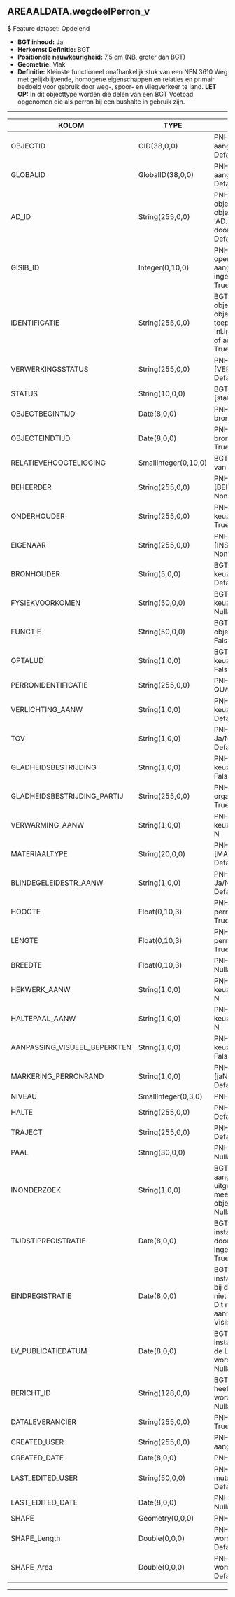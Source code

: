 ## AREAALDATA.wegdeelPerron_v

$ Feature dataset: Opdelend

* __BGT inhoud:__ Ja
* __Herkomst Definitie:__ BGT
* __Positionele nauwkeurigheid:__ 7,5 cm (NB, groter dan BGT)
* __Geometrie:__ Vlak
* __Definitie:__ Kleinste functioneel onafhankelijk stuk van een NEN 3610 Weg met gelijkblijvende, homogene eigenschappen
en relaties en primair bedoeld voor gebruik door weg-, spoor- en vliegverkeer te land. __LET OP:__ In dit objecttype worden die delen van een BGT Voetpad opgenomen die als perron bij een bushalte in gebruik zijn. 

***

|KOLOM                               |TYPE          	       |DEFINITIE|
|------                              |----          	       |-----    |
|OBJECTID                            |OID(38,0,0)              |PNH; Intern ArcGIS Identificatienummer, aangemaakt door ArcGIS; Nullable: False; Default: None|
|GLOBALID                            |GlobalID(38,0,0)         |PNH; Global Unique Identifier,  aangemaakt door ArcGIS; Nullable: False; Default: None|
|AD_ID                               |String(255,0,0)          |PNH; Uniek identificatienummer voor het object dat onveranderlijk is zolang het object bestaat in Areaaldata: in format 'AD.[GUID]'. Dit moet worden ingevuld door de aannemer; Nullable: False; Default: None|
|GISIB_ID                            |Integer(0,10,0)          |PNH; Uniek Identificatienummer beheer openbare ruimte (GISIB), wordt aangemaakt in GISIB en mag niet worden ingevuld door de aannemer; Nullable: True; Default: None|
|IDENTIFICATIE                       |String(255,0,0)          |BGT; Uniek identificatienummer voor het object dat onveranderlijk is zolang het object bestaat: bevat indien van toepassing BGT/IMKL ID in format 'nl.imgeo/imkl.bronhouderscode.LokaalID' of anders: '00000'.LokaalID; Nullable: True; Default: None|
|VERWERKINGSSTATUS                   |String(255,0,0)          |PNH; Status van de gegevens; keuzelijst [VERWERKINGSSTATUS]; Nullable: False; Default: Nieuw|
|STATUS                              |String(10,0,0)           |BGT; BGT status van het object; keuzelijst [status]; Nullable: False; Default: bestaand|
|OBJECTBEGINTIJD                     |Date(8,0,0)              |PNH; Datum waarop het object bij de bronhouder is ontstaan; Nullable: True|
|OBJECTEINDTIJD                      |Date(8,0,0)              |PNH; Datum waarop het object bij de bronhouder niet meer geldig is; Nullable: True|
|RELATIEVEHOOGTELIGGING              |SmallInteger(0,10,0)     |BGT; Aanduiding voor de relatieve hoogte van het object; Nullable: False; Default: 0|
|BEHEERDER                           |String(255,0,0)          |PNH; Beheerder van het object; keuzelijst [BEHEERDER]; Nullable: True; Default: None|
|ONDERHOUDER                         |String(255,0,0)          |PNH; Onderhouder van het object; keuzelijst [ONDERHOUDER]; Nullable: True; Default: None|
|EIGENAAR                            |String(255,0,0)          |PNH; Eigenaar van het object; keuzelijst [INSTANTIE]; Nullable: True; Default: None|
|BRONHOUDER                          |String(5,0,0)            |BGT; De bronhoudercode van het object; keuzelijst [bronhouder]; Nullable: False; Default: None|
|FYSIEKVOORKOMEN                     |String(50,0,0)           |BGT; Fysieke omschrijving van het object; keuzelijst [fysiekVoorkomenWGD]; Nullable: False; Default: None|
|FUNCTIE                             |String(50,0,0)           |BGT; Functionele omschrijving van het object; keuzelijst [functieWGD]; Nullable: False; Default: None|
|OPTALUD                             |String(1,0,0)            |BGT; Ligt het object op een talud? Ja/Nee; keuzelijst [jaNeeOnbekend]; Nullable: False; Default: None|
|PERRONIDENTIFICATIE                 |String(255,0,0)          |PNH; Halte identificatie conform NDOV QUAY; Nullable: True; Default: None|
|VERLICHTING_AANW                    |String(1,0,0)            |PNH; Aanwezigheid van verlichting; keuzelijst [JaNee]; Nullable: False; Default: N|
|TOV                                 |String(1,0,0)            |PNH; Voldoet aan richtlijnen TOV : Ja/Nee; keuzelijst [jaNee]; Nullable: False; Default: N|
|GLADHEIDSBESTRIJDING                |String(1,0,0)            |PNH; Gladheidsbestrijding uitgevoerd; keuzelijst [jaNeeOnbekend]; Nullable: False; Default: None|
|GLADHEIDSBESTRIJDING_PARTIJ         |String(255,0,0)          |PNH; Naam van de uitvoerende organisatie Gladheidsbestrijding; Nullable: True; Default: None|
|VERWARMING_AANW                     |String(1,0,0)            |PNH; Verwarming aanwezig : Ja/Nee; keuzelijst [jaNee]; Nullable: False; Default: N|
|MATERIAALTYPE                       |String(20,0,0)           |PNH; Materiaaltype; keuzelijst [MATERIAALTYPE]; Nullable: True; Default: None|
|BLINDEGELEIDESTR_AANW               |String(1,0,0)            |PNH; Blindegeleidestrook aanwezig : Ja/Nee; keuzelijst [jaNee]; Nullable: False; Default: N|
|HOOGTE                              |Float(0,10,3)            |PNH; Hoogte van het instappunt van het perron in meters, 2 decimalen; Nullable: True|
|LENGTE                              |Float(0,10,3)            |PNH; Lengte van de voorkant van het perron in meters, 2 decimalen; Nullable: True|
|BREEDTE                             |Float(0,10,3)            |PNH; Breedte in Meters, 2 decimalen; Nullable: True|
|HEKWERK_AANW                        |String(1,0,0)            |PNH; Hekwerk aanwezig : Ja/Nee; keuzelijst [jaNee]; Nullable: False; Default: N|
|HALTEPAAL_AANW                      |String(1,0,0)            |PNH; Haltepaal aanwezig : Ja/Nee; keuzelijst [jaNee]; Nullable: False; Default: N|
|AANPASSING_VISUEEL_BEPERKTEN        |String(1,0,0)            |PNH; Aanpassing visueel beperkten; keuzelijst [jaNeeOnbekend]; Nullable: False; Default: None|
|MARKERING_PERRONRAND                |String(1,0,0)            |PNH; Markering perronrand; keuzelijst [jaNeeOnbekend]; Nullable: False; Default: None|
|NIVEAU                              |SmallInteger(0,3,0)      |PNH; ToDo; Nullable: True|
|HALTE                               |String(255,0,0)          |PNH; FK naar halte_v; Nullable: True; Default: None|
|TRAJECT                             |String(255,0,0)          |PNH; FK naar traject_v; Nullable: True; Default: None|
|PAAL                                |String(30,0,0)           |PNH; FK naar paalDraagconstructie_p; Nullable: True; Default: None|
|INONDERZOEK                         |String(1,0,0)            |BGT; Een aanduiding waarmee wordt aangegeven dat een onderzoek wordt uitgevoerd naar de juistheid van een of meer gegevens van het betreffende object: Ja/Nee; keuzelijst [jaNee]; Nullable: False; Default: N; Visible:No|
|TIJDSTIPREGISTRATIE                 |Date(8,0,0)              |BGT; Datum en tijdstip waarop deze instantie van het object is opgenomen door de bronhouder. Dit mag niet worden ingevuld door de aannemer; Nullable: True; Default: None; Visible:No|
|EINDREGISTRATIE                     |Date(8,0,0)              |BGT; Datum en tijdstip waarop deze instantie van het object niet meer geldig is bij de bronhouder. Wanneer deze waarde niet is ingevuld is de instantie nog geldig. Dit mag niet worden ingevuld door de aannemer; Nullable: True; Default: None; Visible:No|
|LV_PUBLICATIEDATUM                  |Date(8,0,0)              |BGT; Datum en tijdstip waarop deze instantie van het object is opgenomen in de Landelijke Voorziening. Dit mag niet worden ingevuld door de aannemer; Nullable: True; Default: None; Visible:No|
|BERICHT_ID                          |String(128,0,0)          |BGT; Nummer van het bericht dat PNH heeft verzonden naar LV. Dit mag niet worden ingevuld door de aannemer. Nullable: True; Default: None; Visible:No|
|DATALEVERANCIER                     |String(255,0,0)          |PNH; Leverancier van de data; Nullable: True; Default: None|
|CREATED_USER                        |String(255,0,0)          |PNH; Naam van gebruiker die de rij heeft aangemaakt; Nullable: True; Default: None|
|CREATED_DATE                        |Date(8,0,0)              |PNH; Aanmaakdatum; Nullable: True|
|LAST_EDITED_USER                    |String(50,0,0)           |PNH; Naam van gebruiker die de laatste mutatie heeft doorgevoerd; Nullable: True; Default: None|
|LAST_EDITED_DATE                    |Date(8,0,0)              |PNH; Datum van de laatste mutatie; Nullable: True|
|SHAPE                               |Geometry(0,0,0)          |PNH; Vlak|
|SHAPE_Length                        |Double(0,0,0)            |PNH; Omtrek in meters, 5 decimalen. Dit wordt automatisch gevuld; Nullable: False; Default: None|
|SHAPE_Area                          |Double(0,0,0)            |PNH; Oppervlakte in m2, 5 decimalen. Dit wordt automatisch gevuld; Nullable: False; Default: None|


***
